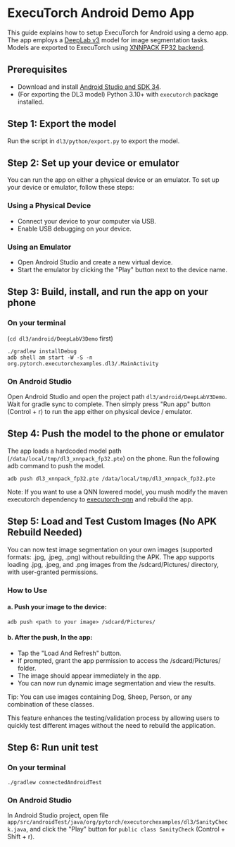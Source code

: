# ExecuTorch Android Demo App

This guide explains how to setup ExecuTorch for Android using a demo app. The app employs a [DeepLab v3](https://pytorch.org/hub/pytorch_vision_deeplabv3_resnet101/) model for image segmentation tasks. Models are exported to ExecuTorch using [XNNPACK FP32 backend](https://pytorch.org/executorch/main/backends-xnnpack.html#xnnpack-backend).

## Prerequisites
* Download and install [Android Studio and SDK 34](https://developer.android.com/studio).
* (For exporting the DL3 model) Python 3.10+ with `executorch` package installed.

## Step 1: Export the model
Run the script in `dl3/python/export.py` to export the model.

## Step 2: Set up your device or emulator
You can run the app on either a physical device or an emulator. To set up your device or emulator, follow these steps:

### Using a Physical Device
* Connect your device to your computer via USB.
* Enable USB debugging on your device.

### Using an Emulator
* Open Android Studio and create a new virtual device.
* Start the emulator by clicking the "Play" button next to the device name.

## Step 3: Build, install, and run the app on your phone
### On your terminal
(`cd dl3/android/DeepLabV3Demo` first)
```
./gradlew installDebug
adb shell am start -W -S -n org.pytorch.executorchexamples.dl3/.MainActivity
```

### On Android Studio
Open Android Studio and open the project path `dl3/android/DeepLabV3Demo`. Wait for gradle sync to complete.
Then simply press "Run app" button (Control + r) to run the app either on physical device / emulator.

## Step 4: Push the model to the phone or emulator
The app loads a hardcoded model path (`/data/local/tmp/dl3_xnnpack_fp32.pte`) on the phone.
Run the following adb command to push the model.
```
adb push dl3_xnnpack_fp32.pte /data/local/tmp/dl3_xnnpack_fp32.pte
```

Note: If you want to use a QNN lowered model, you mush modify the maven executorch dependency to [executorch-qnn](https://mvnrepository.com/artifact/org.pytorch/executorch-android-qnn) and rebuild the app.

## Step 5: Load and Test Custom Images (No APK Rebuild Needed)
You can now test image segmentation on your own images (supported formats: .jpg, .jpeg, .png) without rebuilding the APK. The app supports loading .jpg, .jpeg, and .png images from the /sdcard/Pictures/ directory, with user-granted permissions.

### How to Use
#### a. Push your image to the device:
```
adb push <path to your image> /sdcard/Pictures/

```
#### b. After the push, In the app:
- Tap the "Load And Refresh" button.
- If prompted, grant the app permission to access the /sdcard/Pictures/ folder.
- The image should appear immediately in the app.
- You can now run dynamic image segmentation and view the results.

Tip: You can use images containing Dog, Sheep, Person, or any combination of these classes.

This feature enhances the testing/validation process by allowing users to quickly test different images without the need to rebuild the application.

## Step 6: Run unit test
### On your terminal
```
./gradlew connectedAndroidTest
```

### On Android Studio
In Android Studio project, open file `app/src/androidTest/java/org/pytorch/executorchexamples/dl3/SanityCheck.java`,
and click the "Play" button for `public class SanityCheck` (Control + Shift + r).
